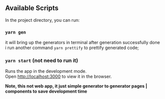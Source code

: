 ## Available Scripts

In the project directory, you can run:

### `yarn gen`

it will bring up the generators in terminal after generation successfully done i
run another command `yarn prettify` to prettify generated code;

### `yarn start` (not need to run it)

Runs the app in the development mode.<br /> Open
[http://localhost:3000](http://localhost:3000) to view it in the browser.

**Note, this not web app, it just simple generator to generator pages |
components to save development time**
